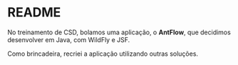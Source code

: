 # README #

No treinamento de CSD, bolamos uma aplicação, o **AntFlow**, que decidimos desenvolver em Java, com WildFly e JSF.

Como brincadeira, recriei a aplicação utilizando outras soluções.
